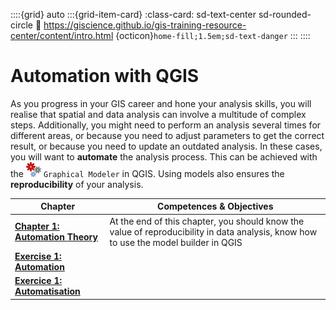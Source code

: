 ::::{grid} auto
:::{grid-item-card}
:class-card: sd-text-center sd-rounded-circle
:link: https://giscience.github.io/gis-training-resource-center/content/intro.html 
{octicon}`home-fill;1.5em;sd-text-danger`
:::
::::

# Automation with QGIS

As you progress in your GIS career and hone your analysis skills, you will realise that spatial and data analysis can involve a multitude of complex steps. Additionally, you might need to perform an analysis several times for different areas, or because you need to adjust parameters to get the correct result, or because you need to update an outdated analysis. In these cases, you will want to __automate__ the analysis process. This can be achieved with the ![](/fig/processingModel.png) `Graphical Modeler` in QGIS. Using models also ensures the __reproducibility__ of your analysis. 


| __Chapter__ | __Competences & Objectives__ |
| ----------- | ---------------------------- |
| __[Chapter 1: Automation Theory](/content/Module_7/en_qgis_automation_theory.md)__ | At the end of this chapter, you should know the value of reproducibility in data analysis, know how to use the model builder in QGIS |
| __[Exercise 1: Automation](/content/Module_7/en_qgis_module_7_ex1.md)__ | | 
| __[Exercice 1: Automatisation](/content/Module_7/fr_qgis_module_7_ex1.md)__ | | 


